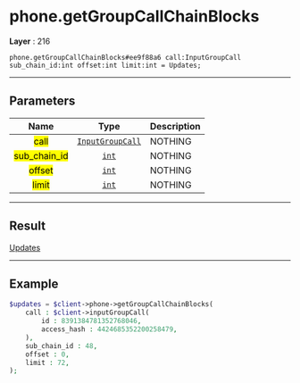 # phone.getGroupCallChainBlocks

**Layer** : 216

```tl
phone.getGroupCallChainBlocks#ee9f88a6 call:InputGroupCall sub_chain_id:int offset:int limit:int = Updates;
```

---

## Parameters

| Name | Type | Description |
| :---: | :---: | :--- |
| <mark>call</mark> | [`InputGroupCall`](type/InputGroupCall) | NOTHING |
| <mark>sub_chain_id</mark> | [`int`](type/int) | NOTHING |
| <mark>offset</mark> | [`int`](type/int) | NOTHING |
| <mark>limit</mark> | [`int`](type/int) | NOTHING |

---

## Result

[Updates](type/Updates)

---

## Example

```php
$updates = $client->phone->getGroupCallChainBlocks(
	call : $client->inputGroupCall(
		id : 8391384781352768046,
		access_hash : 4424685352200258479,
	),
	sub_chain_id : 48,
	offset : 0,
	limit : 72,
);
```